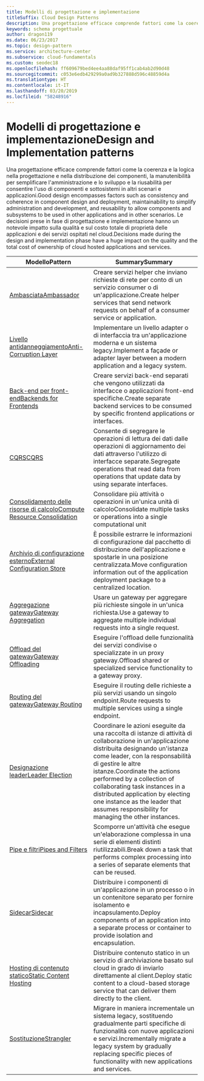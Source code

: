 ```yaml
---
title: Modelli di progettazione e implementazione
titleSuffix: Cloud Design Patterns
description: Una progettazione efficace comprende fattori come la coerenza e la logica nella progettazione e nella distribuzione dei componenti, la manutenibilità per semplificare l'amministrazione e lo sviluppo e la riusabilità per consentire l'uso di componenti e sottosistemi in altri scenari e applicazioni. Le decisioni prese in fase di progettazione e implementazione hanno un notevole impatto sulla qualità e sul costo totale di proprietà delle applicazioni e dei servizi ospitati nel cloud.
keywords: schema progettuale
author: dragon119
ms.date: 06/23/2017
ms.topic: design-pattern
ms.service: architecture-center
ms.subservice: cloud-fundamentals
ms.custom: seodec18
ms.openlocfilehash: ff609679bed4ee4aa88daf95ff1cab4ab2d90d48
ms.sourcegitcommit: c053e6edb429299a0ad9b327888d596c48859d4a
ms.translationtype: HT
ms.contentlocale: it-IT
ms.lasthandoff: 03/20/2019
ms.locfileid: "58248916"
---
```

# <a name="design-and-implementation-patterns"></a><span data-ttu-id="a7969-105">Modelli di progettazione e implementazione</span><span class="sxs-lookup"><span data-stu-id="a7969-105">Design and Implementation patterns</span></span>

<span data-ttu-id="a7969-106">Una progettazione efficace comprende fattori come la coerenza e la logica nella progettazione e nella distribuzione dei componenti, la manutenibilità per semplificare l'amministrazione e lo sviluppo e la riusabilità per consentire l'uso di componenti e sottosistemi in altri scenari e applicazioni.</span><span class="sxs-lookup"><span data-stu-id="a7969-106">Good design encompasses factors such as consistency and coherence in component design and deployment, maintainability to simplify administration and development, and reusability to allow components and subsystems to be used in other applications and in other scenarios.</span></span> <span data-ttu-id="a7969-107">Le decisioni prese in fase di progettazione e implementazione hanno un notevole impatto sulla qualità e sul costo totale di proprietà delle applicazioni e dei servizi ospitati nel cloud.</span><span class="sxs-lookup"><span data-stu-id="a7969-107">Decisions made during the design and implementation phase have a huge impact on the quality and the total cost of ownership of cloud hosted applications and services.</span></span>

|                                <span data-ttu-id="a7969-108">Modello</span><span class="sxs-lookup"><span data-stu-id="a7969-108">Pattern</span></span>                                 |                                                                                                      <span data-ttu-id="a7969-109">Summary</span><span class="sxs-lookup"><span data-stu-id="a7969-109">Summary</span></span>                                                                                                       |
|------------------------------------------------------------------------|--------------------------------------------------------------------------------------------------------------------------------------------------------------------------------------------------------------------|
|                     [<span data-ttu-id="a7969-110">Ambasciata</span><span class="sxs-lookup"><span data-stu-id="a7969-110">Ambassador</span></span>](../ambassador.md)                     |                                                         <span data-ttu-id="a7969-111">Creare servizi helper che inviano richieste di rete per conto di un servizio consumer o di un'applicazione.</span><span class="sxs-lookup"><span data-stu-id="a7969-111">Create helper services that send network requests on behalf of a consumer service or application.</span></span>                                                          |
|          [<span data-ttu-id="a7969-112">Livello antidanneggiamento</span><span class="sxs-lookup"><span data-stu-id="a7969-112">Anti-Corruption Layer</span></span>](../anti-corruption-layer.md)          |                                                               <span data-ttu-id="a7969-113">Implementare un livello adapter o di interfaccia tra un'applicazione moderna e un sistema legacy.</span><span class="sxs-lookup"><span data-stu-id="a7969-113">Implement a façade or adapter layer between a modern application and a legacy system.</span></span>                                                                |
|         [<span data-ttu-id="a7969-114">Back-end per front-end</span><span class="sxs-lookup"><span data-stu-id="a7969-114">Backends for Frontends</span></span>](../backends-for-frontends.md)         |                                                          <span data-ttu-id="a7969-115">Creare servizi back-end separati che vengono utilizzati da interfacce o applicazioni front-end specifiche.</span><span class="sxs-lookup"><span data-stu-id="a7969-115">Create separate backend services to be consumed by specific frontend applications or interfaces.</span></span>                                                          |
|                           [<span data-ttu-id="a7969-116">CQRS</span><span class="sxs-lookup"><span data-stu-id="a7969-116">CQRS</span></span>](../cqrs.md)                           |                                                         <span data-ttu-id="a7969-117">Consente di segregare le operazioni di lettura dei dati dalle operazioni di aggiornamento dei dati attraverso l'utilizzo di interfacce separate.</span><span class="sxs-lookup"><span data-stu-id="a7969-117">Segregate operations that read data from operations that update data by using separate interfaces.</span></span>                                                         |
| [<span data-ttu-id="a7969-118">Consolidamento delle risorse di calcolo</span><span class="sxs-lookup"><span data-stu-id="a7969-118">Compute Resource Consolidation</span></span>](../compute-resource-consolidation.md) |                                                                     <span data-ttu-id="a7969-119">Consolidare più attività o operazioni in un'unica unità di calcolo</span><span class="sxs-lookup"><span data-stu-id="a7969-119">Consolidate multiple tasks or operations into a single computational unit</span></span>                                                                      |
|   [<span data-ttu-id="a7969-120">Archivio di configurazione esterno</span><span class="sxs-lookup"><span data-stu-id="a7969-120">External Configuration Store</span></span>](../external-configuration-store.md)   |                                                        <span data-ttu-id="a7969-121">È possibile estrarre le informazioni di configurazione dal pacchetto di distribuzione dell'applicazione e spostarle in una posizione centralizzata.</span><span class="sxs-lookup"><span data-stu-id="a7969-121">Move configuration information out of the application deployment package to a centralized location.</span></span>                                                         |
|            [<span data-ttu-id="a7969-122">Aggregazione gateway</span><span class="sxs-lookup"><span data-stu-id="a7969-122">Gateway Aggregation</span></span>](../gateway-aggregation.md)            |                                                                   <span data-ttu-id="a7969-123">Usare un gateway per aggregare più richieste singole in un'unica richiesta.</span><span class="sxs-lookup"><span data-stu-id="a7969-123">Use a gateway to aggregate multiple individual requests into a single request.</span></span>                                                                   |
|             [<span data-ttu-id="a7969-124">Offload del gateway</span><span class="sxs-lookup"><span data-stu-id="a7969-124">Gateway Offloading</span></span>](../gateway-offloading.md)             |                                                                      <span data-ttu-id="a7969-125">Eseguire l'offload delle funzionalità dei servizi condivise o specializzate in un proxy gateway.</span><span class="sxs-lookup"><span data-stu-id="a7969-125">Offload shared or specialized service functionality to a gateway proxy.</span></span>                                                                       |
|                [<span data-ttu-id="a7969-126">Routing del gateway</span><span class="sxs-lookup"><span data-stu-id="a7969-126">Gateway Routing</span></span>](../gateway-routing.md)                |                                                                            <span data-ttu-id="a7969-127">Eseguire il routing delle richieste a più servizi usando un singolo endpoint.</span><span class="sxs-lookup"><span data-stu-id="a7969-127">Route requests to multiple services using a single endpoint.</span></span>                                                                            |
|                [<span data-ttu-id="a7969-128">Designazione leader</span><span class="sxs-lookup"><span data-stu-id="a7969-128">Leader Election</span></span>](../leader-election.md)                | <span data-ttu-id="a7969-129">Coordinare le azioni eseguite da una raccolta di istanze di attività di collaborazione in un'applicazione distribuita designando un'istanza come leader, con la responsabilità di gestire le altre istanze.</span><span class="sxs-lookup"><span data-stu-id="a7969-129">Coordinate the actions performed by a collection of collaborating task instances in a distributed application by electing one instance as the leader that assumes responsibility for managing the other instances.</span></span> |
|              [<span data-ttu-id="a7969-130">Pipe e filtri</span><span class="sxs-lookup"><span data-stu-id="a7969-130">Pipes and Filters</span></span>](../pipes-and-filters.md)              |                                                     <span data-ttu-id="a7969-131">Scomporre un'attività che esegue un'elaborazione complessa in una serie di elementi distinti riutilizzabili.</span><span class="sxs-lookup"><span data-stu-id="a7969-131">Break down a task that performs complex processing into a series of separate elements that can be reused.</span></span>                                                      |
|                        [<span data-ttu-id="a7969-132">Sidecar</span><span class="sxs-lookup"><span data-stu-id="a7969-132">Sidecar</span></span>](../sidecar.md)                        |                                                  <span data-ttu-id="a7969-133">Distribuire i componenti di un'applicazione in un processo o in un contenitore separato per fornire isolamento e incapsulamento.</span><span class="sxs-lookup"><span data-stu-id="a7969-133">Deploy components of an application into a separate process or container to provide isolation and encapsulation.</span></span>                                                  |
|         [<span data-ttu-id="a7969-134">Hosting di contenuto statico</span><span class="sxs-lookup"><span data-stu-id="a7969-134">Static Content Hosting</span></span>](../static-content-hosting.md)         |                                                        <span data-ttu-id="a7969-135">Distribuire contenuto statico in un servizio di archiviazione basato sul cloud in grado di inviarlo direttamente al client.</span><span class="sxs-lookup"><span data-stu-id="a7969-135">Deploy static content to a cloud-based storage service that can deliver them directly to the client.</span></span>                                                        |
|                      [<span data-ttu-id="a7969-136">Sostituzione</span><span class="sxs-lookup"><span data-stu-id="a7969-136">Strangler</span></span>](../strangler.md)                      |                                         <span data-ttu-id="a7969-137">Migrare in maniera incrementale un sistema legacy, sostituendo gradualmente parti specifiche di funzionalità con nuove applicazioni e servizi.</span><span class="sxs-lookup"><span data-stu-id="a7969-137">Incrementally migrate a legacy system by gradually replacing specific pieces of functionality with new applications and services.</span></span>                                          |
